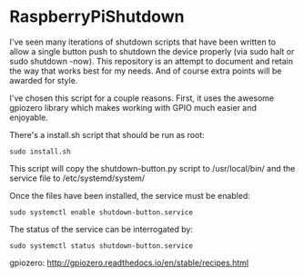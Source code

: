 # RaspberryPiShutdown

I've seen many iterations of shutdown scripts that have been written to
allow a single button push to shutdown the device properly (via sudo halt
or sudo shutdown -now). This repository is an attempt to document and retain
the way that works best for my needs. And of course extra points will be awarded for
style.

I've chosen this script for a couple reasons. First, it uses the awesome gpiozero
library which makes working with GPIO much easier and enjoyable.

There's a install.sh script that should be run as root:

`sudo install.sh`

This script will copy the shutdown-button.py script to /usr/local/bin/ and the 
service file to /etc/systemd/system/

Once the files have been installed, the service must be enabled:

`sudo systemctl enable shutdown-button.service`

The status of the service can be interrogated by:

`sudo systemctl status shutdown-button.service`

gpiozero: http://gpiozero.readthedocs.io/en/stable/recipes.html
